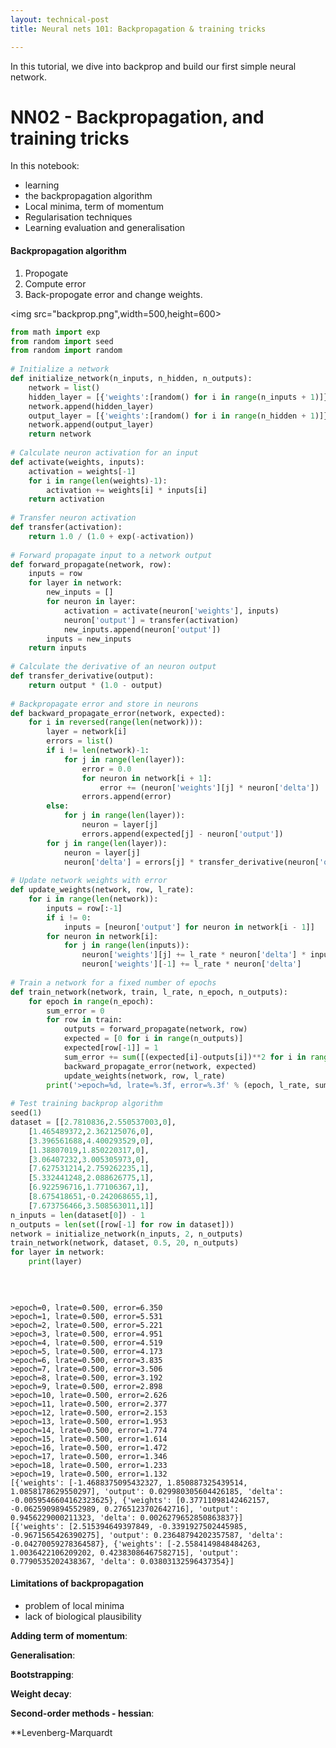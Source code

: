 ```yaml
---
layout: technical-post
title: Neural nets 101: Backpropagation & training tricks

---
```


In this tutorial, we dive into backprop and build our first simple neural network. 

# NN02 - Backpropagation, and training tricks

In this notebook: 
- learning
- the backpropagation algorithm 
- Local minima, term of momentum
- Regularisation techniques
- Learning evaluation and generalisation




#### Backpropagation algorithm
1. Propogate
2. Compute error
3. Back-propogate error and change weights. 

<img src="backprop.png",width=500,height=600>













```python
from math import exp
from random import seed
from random import random
 
# Initialize a network
def initialize_network(n_inputs, n_hidden, n_outputs):
    network = list()
    hidden_layer = [{'weights':[random() for i in range(n_inputs + 1)]} for i in range(n_hidden)]
    network.append(hidden_layer)
    output_layer = [{'weights':[random() for i in range(n_hidden + 1)]} for i in range(n_outputs)]
    network.append(output_layer)
    return network
 
# Calculate neuron activation for an input
def activate(weights, inputs):
    activation = weights[-1]
    for i in range(len(weights)-1):
        activation += weights[i] * inputs[i]
    return activation
 
# Transfer neuron activation
def transfer(activation):
    return 1.0 / (1.0 + exp(-activation))
 
# Forward propagate input to a network output
def forward_propagate(network, row):
    inputs = row
    for layer in network:
        new_inputs = []
        for neuron in layer:
            activation = activate(neuron['weights'], inputs)
            neuron['output'] = transfer(activation)
            new_inputs.append(neuron['output'])
        inputs = new_inputs
    return inputs
 
# Calculate the derivative of an neuron output
def transfer_derivative(output):
    return output * (1.0 - output)
 
# Backpropagate error and store in neurons
def backward_propagate_error(network, expected):
    for i in reversed(range(len(network))):
        layer = network[i]
        errors = list()
        if i != len(network)-1:
            for j in range(len(layer)):
                error = 0.0
                for neuron in network[i + 1]:
                    error += (neuron['weights'][j] * neuron['delta'])
                errors.append(error)
        else:
            for j in range(len(layer)):
                neuron = layer[j]
                errors.append(expected[j] - neuron['output'])
        for j in range(len(layer)):
            neuron = layer[j]
            neuron['delta'] = errors[j] * transfer_derivative(neuron['output'])
 
# Update network weights with error
def update_weights(network, row, l_rate):
    for i in range(len(network)):
        inputs = row[:-1]
        if i != 0:
            inputs = [neuron['output'] for neuron in network[i - 1]]
        for neuron in network[i]:
            for j in range(len(inputs)):
                neuron['weights'][j] += l_rate * neuron['delta'] * inputs[j]
                neuron['weights'][-1] += l_rate * neuron['delta']
 
# Train a network for a fixed number of epochs
def train_network(network, train, l_rate, n_epoch, n_outputs):
    for epoch in range(n_epoch):
        sum_error = 0
        for row in train:
            outputs = forward_propagate(network, row)
            expected = [0 for i in range(n_outputs)]
            expected[row[-1]] = 1
            sum_error += sum([(expected[i]-outputs[i])**2 for i in range(len(expected))])
            backward_propagate_error(network, expected)
            update_weights(network, row, l_rate)
        print('>epoch=%d, lrate=%.3f, error=%.3f' % (epoch, l_rate, sum_error))
 
# Test training backprop algorithm
seed(1)
dataset = [[2.7810836,2.550537003,0],
    [1.465489372,2.362125076,0],
    [3.396561688,4.400293529,0],
    [1.38807019,1.850220317,0],
    [3.06407232,3.005305973,0],
    [7.627531214,2.759262235,1],
    [5.332441248,2.088626775,1],
    [6.922596716,1.77106367,1],
    [8.675418651,-0.242068655,1],
    [7.673756466,3.508563011,1]]
n_inputs = len(dataset[0]) - 1
n_outputs = len(set([row[-1] for row in dataset]))
network = initialize_network(n_inputs, 2, n_outputs)
train_network(network, dataset, 0.5, 20, n_outputs)
for layer in network:
    print(layer)
    
    
    
```

    >epoch=0, lrate=0.500, error=6.350
    >epoch=1, lrate=0.500, error=5.531
    >epoch=2, lrate=0.500, error=5.221
    >epoch=3, lrate=0.500, error=4.951
    >epoch=4, lrate=0.500, error=4.519
    >epoch=5, lrate=0.500, error=4.173
    >epoch=6, lrate=0.500, error=3.835
    >epoch=7, lrate=0.500, error=3.506
    >epoch=8, lrate=0.500, error=3.192
    >epoch=9, lrate=0.500, error=2.898
    >epoch=10, lrate=0.500, error=2.626
    >epoch=11, lrate=0.500, error=2.377
    >epoch=12, lrate=0.500, error=2.153
    >epoch=13, lrate=0.500, error=1.953
    >epoch=14, lrate=0.500, error=1.774
    >epoch=15, lrate=0.500, error=1.614
    >epoch=16, lrate=0.500, error=1.472
    >epoch=17, lrate=0.500, error=1.346
    >epoch=18, lrate=0.500, error=1.233
    >epoch=19, lrate=0.500, error=1.132
    [{'weights': [-1.4688375095432327, 1.850887325439514, 1.0858178629550297], 'output': 0.029980305604426185, 'delta': -0.0059546604162323625}, {'weights': [0.37711098142462157, -0.0625909894552989, 0.2765123702642716], 'output': 0.9456229000211323, 'delta': 0.0026279652850863837}]
    [{'weights': [2.515394649397849, -0.3391927502445985, -0.9671565426390275], 'output': 0.23648794202357587, 'delta': -0.04270059278364587}, {'weights': [-2.5584149848484263, 1.0036422106209202, 0.42383086467582715], 'output': 0.7790535202438367, 'delta': 0.03803132596437354}]


#### Limitations of backpropagation 
- problem of local minima 
- lack of biological plausibility



    
**Adding term of momentum**: 


**Generalisation**: 


**Bootstrapping**: 

**Weight decay**: 

**Second-order methods - hessian**: 


**Levenberg-Marquardt





```python

```

